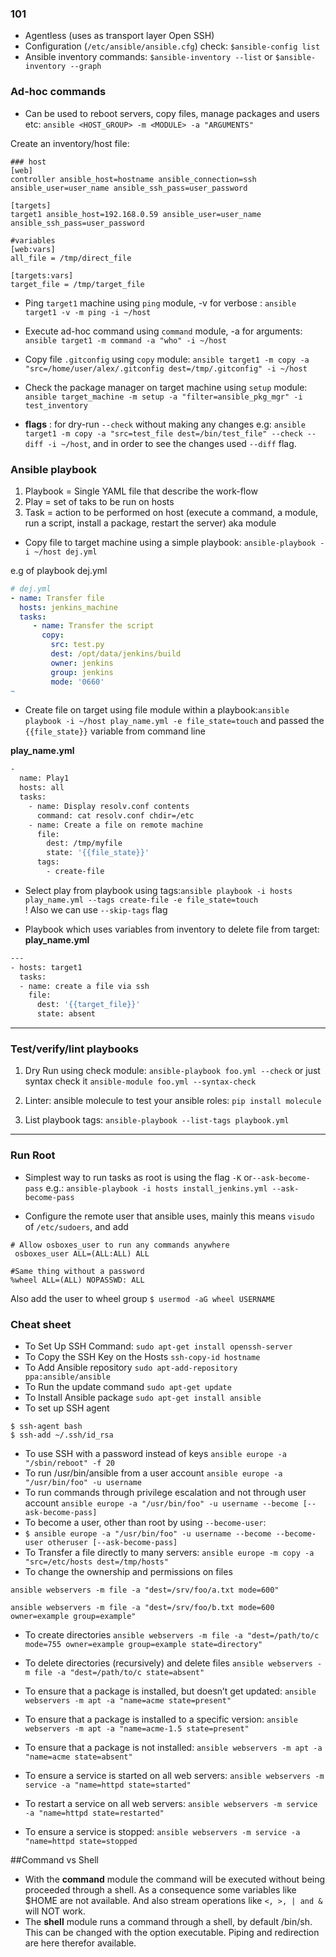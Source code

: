### 101

* Agentless (uses as transport layer Open SSH)
* Configuration (`/etc/ansible/ansible.cfg`) check: `$ansible-config list`
* Ansible inventory commands: `$ansible-inventory --list` or `$ansible-inventory --graph`


### Ad-hoc commands

* Can be used to reboot servers, copy files, manage packages and users etc: `ansible <HOST_GROUP> -m <MODULE> -a "ARGUMENTS"`

Create an inventory/host file:
```
### host
[web] 
controller ansible_host=hostname ansible_connection=ssh ansible_user=user_name ansible_ssh_pass=user_password

[targets]
target1 ansible_host=192.168.0.59 ansible_user=user_name ansible_ssh_pass=user_password

#variables
[web:vars]
all_file = /tmp/direct_file

[targets:vars]
target_file = /tmp/target_file
```

* Ping `target1` machine using `ping` module, -v for verbose : `ansible target1 -v -m ping -i ~/host `
* Execute ad-hoc command using `command` module, -a for arguments: `ansible target1 -m command -a "who" -i ~/host` 
* Copy  file `.gitconfig` using `copy` module: `ansible target1 -m copy -a "src=/home/user/alex/.gitconfig dest=/tmp/.gitconfig" -i ~/host`
* Check the package manager on target machine using `setup` module: `ansible target_machine -m setup -a "filter=ansible_pkg_mgr" -i test_inventory `


* **flags** : for dry-run `--check` without making any changes e.g: `ansible target1 -m copy -a "src=test_file dest=/bin/test_file" --check --diff -i ~/host`, and in order to see the changes used `--diff` flag.


### Ansible playbook

1. Playbook = Single YAML file that describe the work-flow
2. Play = set of taks to be run on hosts
3. Task = action to be performed on host (execute a command, a module, run a script, install a package, restart the server) aka module

* Copy file to target machine using a simple playbook: `ansible-playbook -i ~/host dej.yml`

e.g of playbook dej.yml
```yml
# dej.yml
- name: Transfer file
  hosts: jenkins_machine
  tasks:
     - name: Transfer the script
       copy:
         src: test.py
         dest: /opt/data/jenkins/build
         owner: jenkins
         group: jenkins
         mode: '0660'
~                      
```

* Create file on target using file module within a playbook:`ansible playbook -i ~/host play_name.yml -e file_state=touch`  and passed the `{{file_state}}` variable from command line 

**play_name.yml**
```bash
-
  name: Play1
  hosts: all
  tasks:
    - name: Display resolv.conf contents
      command: cat resolv.conf chdir=/etc
    - name: Create a file on remote machine
      file:
        dest: /tmp/myfile
        state: '{{file_state}}'
      tags:
        - create-file
```
* Select play from playbook using tags:`ansible playbook -i hosts play_name.yml --tags create-file -e file_state=touch`  
! Also we can use `--skip-tags` flag     

* Playbook which uses variables from inventory to delete file from target:
**play_name.yml**
```bash
---
- hosts: target1
  tasks:
  - name: create a file via ssh
    file:
      dest: '{{target_file}}'
      state: absent
```

***

### Test/verify/lint playbooks

1) Dry Run using check module: `ansible-playbook foo.yml --check` or just syntax check it `ansible-module foo.yml --syntax-check`

2) Linter: ansible molecule to test your ansible roles: `pip install molecule`  

3) List playbook tags: `ansible-playbook --list-tags playbook.yml`
***

### Run Root

* Simplest way to run tasks as root is using the flag `-K` or`--ask-become-pass` e.g.: `ansible-playbook -i hosts install_jenkins.yml --ask-become-pass`  

* Configure the remote user that ansible uses, mainly this means `visudo` of `/etc/sudoers`, and add 
```
# Allow osboxes_user to run any commands anywhere
 osboxes_user ALL=(ALL:ALL) ALL

#Same thing without a password
%wheel ALL=(ALL) NOPASSWD: ALL
```
Also add the user to wheel group `$ usermod -aG wheel USERNAME`


### Cheat sheet


* To Set Up SSH Command: `sudo apt-get install openssh-server`
* To Copy the SSH Key on the Hosts `ssh-copy-id hostname`
* To Add Ansible repository `sudo apt-add-repository ppa:ansible/ansible`
* To Run the update command `sudo apt-get update`
* To Install Ansible package `sudo apt-get install ansible`
* To set up SSH agent
```
$ ssh-agent bash
$ ssh-add ~/.ssh/id_rsa
```

* To use SSH with a password instead of keys `ansible europe -a "/sbin/reboot" -f 20`
* To run /usr/bin/ansible from a user account `ansible europe -a "/usr/bin/foo" -u username`
* To run commands through privilege escalation and not through user account `ansible europe -a "/usr/bin/foo" -u username --become [--ask-become-pass]`
* To become a user, other than root by using `--become-user`:
* `$ ansible europe -a "/usr/bin/foo" -u username --become --become-user otheruser [--ask-become-pass]`
* To Transfer a file directly to many servers: `ansible europe -m copy -a "src=/etc/hosts dest=/tmp/hosts"`
* To change the ownership and permissions on files 
```
ansible webservers -m file -a "dest=/srv/foo/a.txt mode=600"

ansible webservers -m file -a "dest=/srv/foo/b.txt mode=600 owner=example group=example"
```
* To create directories `ansible webservers -m file -a "dest=/path/to/c mode=755 owner=example group=example state=directory"`
* To delete directories (recursively) and delete files  `ansible webservers -m file -a "dest=/path/to/c state=absent"`
* To ensure that a package is installed, but doesn’t get updated: `ansible webservers -m apt -a "name=acme state=present"`
* To ensure that a package is installed to a specific version: `ansible webservers -m apt -a "name=acme-1.5 state=present"`
* To ensure that a package is not installed: `ansible webservers -m apt -a "name=acme state=absent"`

* To ensure a service is started on all web servers: `ansible webservers -m service -a "name=httpd state=started"`

* To restart a service on all web servers: `ansible webservers -m service -a "name=httpd state=restarted"`

* To ensure a service is stopped: `ansible webservers -m service -a "name=httpd state=stopped`


##Command vs Shell

- With the **command** module the command will be executed without being proceeded through a shell. As a consequence some variables like $HOME are not available. And also stream operations like `<, >, | and & `will NOT work.
- The **shell** module runs a command through a shell, by default /bin/sh. This can be changed with the option executable. Piping and redirection are here therefor available.

